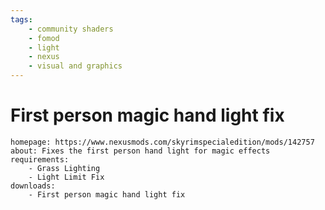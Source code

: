 ```yaml
---
tags:
    - community shaders
    - fomod
    - light
    - nexus
    - visual and graphics
---
```


# First person magic hand light fix

```project_info
homepage: https://www.nexusmods.com/skyrimspecialedition/mods/142757
about: Fixes the first person hand light for magic effects
requirements:
    - Grass Lighting
    - Light Limit Fix
downloads:
    - First person magic hand light fix
```
